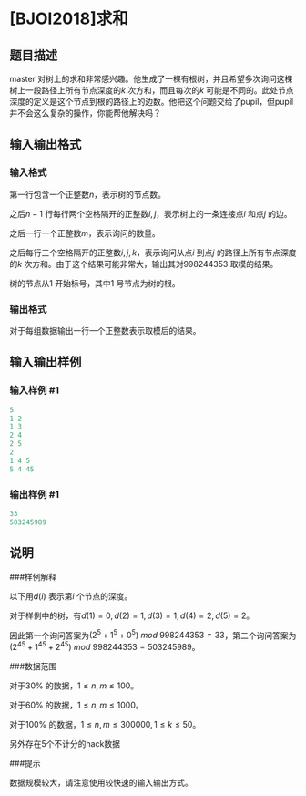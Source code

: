 # [BJOI2018]求和

## 题目描述

master 对树上的求和非常感兴趣。他生成了一棵有根树，并且希望多次询问这棵树上一段路径上所有节点深度的$k$ 次方和，而且每次的$k$ 可能是不同的。此处节点深度的定义是这个节点到根的路径上的边数。他把这个问题交给了pupil，但pupil 并不会这么复杂的操作，你能帮他解决吗？

## 输入输出格式

### 输入格式

第一行包含一个正整数$n$，表示树的节点数。

之后$n-1$ 行每行两个空格隔开的正整数$i, j$，表示树上的一条连接点$i$ 和点$j$ 的边。

之后一行一个正整数$m$，表示询问的数量。

之后每行三个空格隔开的正整数$i, j, k$，表示询问从点$i$ 到点$j$ 的路径上所有节点深度的$k$ 次方和。由于这个结果可能非常大，输出其对$998244353$ 取模的结果。

树的节点从$1$ 开始标号，其中$1$ 号节点为树的根。

### 输出格式

对于每组数据输出一行一个正整数表示取模后的结果。

## 输入输出样例

### 输入样例 #1

```cpp
5
1 2
1 3
2 4
2 5
2
1 4 5
5 4 45
```


### 输出样例 #1

```cpp
33
503245989
```


## 说明

###样例解释

以下用$d (i)$ 表示第$i$ 个节点的深度。

对于样例中的树，有$d (1) = 0, d (2) = 1, d (3) = 1, d (4) = 2, d (5) = 2$。

因此第一个询问答案为$(2^5 + 1^5 + 0^5)\ mod\ 998244353 = 33$，第二个询问答案为$(2^{45} + 1^{45} + 2^{45})\ mod\ 998244353 = 503245989$。

###数据范围

对于$30\%$ 的数据，$1 \leq n,m \leq 100$。

对于$60\%$ 的数据，$1 \leq n,m \leq 1000$。

对于$100\%$ 的数据，$1 \leq n,m \leq 300000, 1 \leq k \leq 50$。

另外存在5个不计分的hack数据

###提示

数据规模较大，请注意使用较快速的输入输出方式。

